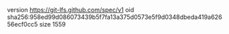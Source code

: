 version https://git-lfs.github.com/spec/v1
oid sha256:958ed99d086073439b5f7fa13a375d0573e5f9d0348dbeda419a62656ecf0cc5
size 1559
